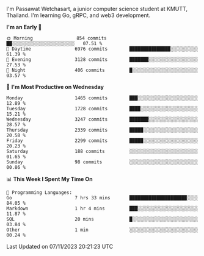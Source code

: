 
I'm Passawat Wetchasart, a junior computer science student at KMUTT, Thailand. I'm learning Go, gRPC, and web3 development.



<!--START_SECTION:waka-->
**I'm an Early 🐤** 

```text
🌞 Morning                854 commits         ██░░░░░░░░░░░░░░░░░░░░░░░   07.51 % 
🌆 Daytime                6976 commits        ███████████████░░░░░░░░░░   61.39 % 
🌃 Evening                3128 commits        ███████░░░░░░░░░░░░░░░░░░   27.53 % 
🌙 Night                  406 commits         █░░░░░░░░░░░░░░░░░░░░░░░░   03.57 % 
```
📅 **I'm Most Productive on Wednesday** 

```text
Monday                   1465 commits        ███░░░░░░░░░░░░░░░░░░░░░░   12.89 % 
Tuesday                  1728 commits        ████░░░░░░░░░░░░░░░░░░░░░   15.21 % 
Wednesday                3247 commits        ███████░░░░░░░░░░░░░░░░░░   28.57 % 
Thursday                 2339 commits        █████░░░░░░░░░░░░░░░░░░░░   20.58 % 
Friday                   2299 commits        █████░░░░░░░░░░░░░░░░░░░░   20.23 % 
Saturday                 188 commits         ░░░░░░░░░░░░░░░░░░░░░░░░░   01.65 % 
Sunday                   98 commits          ░░░░░░░░░░░░░░░░░░░░░░░░░   00.86 % 
```


📊 **This Week I Spent My Time On** 

```text
💬 Programming Languages: 
Go                       7 hrs 33 mins       █████████████████████░░░░   84.05 % 
Markdown                 1 hr 4 mins         ███░░░░░░░░░░░░░░░░░░░░░░   11.87 % 
SQL                      20 mins             █░░░░░░░░░░░░░░░░░░░░░░░░   03.84 % 
Other                    1 min               ░░░░░░░░░░░░░░░░░░░░░░░░░   00.24 % 
```


 Last Updated on 07/11/2023 20:21:23 UTC
<!--END_SECTION:waka-->

<!--
**markpassawat/markpassawat** is a ✨ _special_ ✨ repository because its `README.md` (this file) appears on your GitHub profile.

Here are some ideas to get you started:

- 🔭 I’m currently working on ...
- 🌱 I’m currently learning ...
- 👯 I’m looking to collaborate on ...
- 🤔 I’m looking for help with ...
- 💬 Ask me about ...
- 📫 How to reach me: ...
- 😄 Pronouns: He/Him
- ⚡ Fun fact: ...
-->
